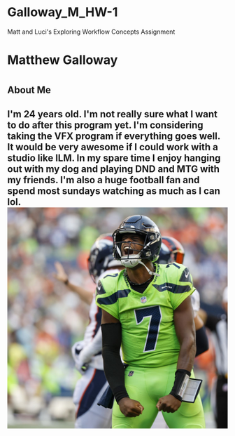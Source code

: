 # Galloway_M_HW-1
Matt and Luci's Exploring Workflow Concepts Assignment
<h1>Matthew Galloway<h1>

<h2>About Me<h2>
I'm 24 years old. I'm not really sure what I want to do after this program yet. I'm considering taking the VFX program if everything goes well. It would be very awesome if I could work with a studio like ILM. In my spare time I enjoy hanging out with my dog and playing DND and MTG with my friends. I'm also a huge football fan and spend most sundays watching as much as I can lol.
<img src="./images/IMG_1414.JPG"/>